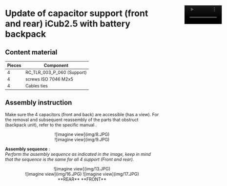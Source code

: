 

# Update of capacitor support (front and rear) iCub2.5 with battery backpack

## Content material

|  Pieces | Component  |
|   ---   |    ---     |
|    4    |  RC_TLR_003_P_060 (Support)|
|    4    |  screws ISO 7046 M2x5 |
|    4    |  Cables ties  |




## Assembly instruction

Make sure the 4 capacitors (front and back) are accessible (has a view). For the removal and subsequent reassembly of the parts that obstruct (backpack unit), refer to the specific manual .<br>
<center> ![imagine view](img/8.JPG) </center>
<center> ![imagine view](img/9.JPG) </center>

**Assembly sequence** :<br>
*Perform the assembly sequence as indicated in the image, keep in mind that the sequence is the same for all 4 support (Front and rear).*<br>
<center> ![imagine view](img/13.JPG) </center>

<center> ![imagine view](img/16.JPG) ![imagine view](img/17.JPG)  </center>

<div style="position:fixed;top:80px;left:85%;">
    <video width="85%" height="85%" autoplay loop>
        <source src="../video/ICUB_FBBBBDBA .mp4" type="video/mp4">  
        Your browser does not support the video tag.
    </video>
</div>

<center> **REAR** **FRONT** </center>

